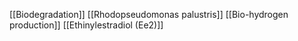 [[Biodegradation]]
[[Rhodopseudomonas palustris]]
[[Bio-hydrogen production]]
[[Ethinylestradiol (Ee2)]]
